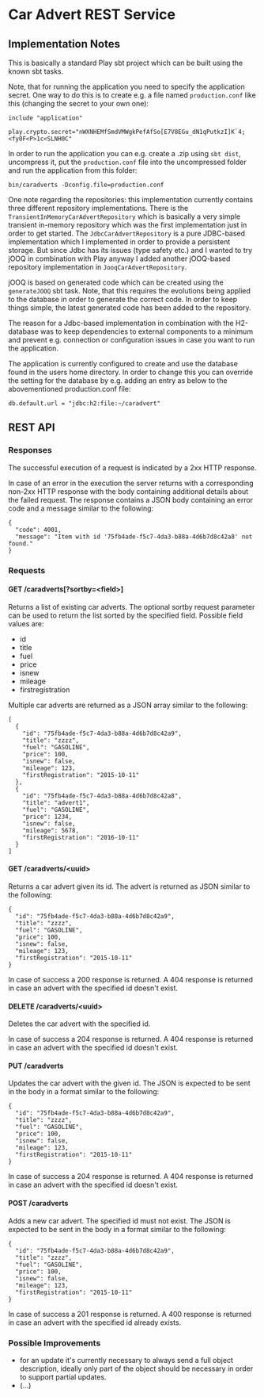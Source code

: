 # Car Advert REST Service

## Implementation Notes

This is basically a standard Play sbt project which can be built using the known sbt tasks.

Note, that for running the application you need to specify the application secret. 
One way to do this is to create e.g. a file named `production.conf` like this 
(changing the secret to your own one):

    include "application"
    
    play.crypto.secret="nWXNHEMfSmdVMWgkPefAfSo[E7V8EGu_dN1qPutkzI]K`4;<fy0F<P>1c<SLNH0C"

In order to run the application you can e.g. create a .zip using `sbt dist`, uncompress it, 
put the `production.conf` file into the uncompressed folder and run the application from
this folder:

    bin/caradverts -Dconfig.file=production.conf
    
One note regarding the repositories: this implementation currently contains 
three different repository implementations. There is the `TransientInMemoryCarAdvertRepository`
which is basically a very simple transient in-memory repository which was the first 
implementation just in order to get started.
The `JdbcCarAdvertRepository` is a pure JDBC-based implementation which I implemented in
order to provide a persistent storage. But since Jdbc has its issues (type safety etc.) and 
I wanted to try jOOQ in combination with Play anyway I added another jOOQ-based repository
implementation in `JooqCarAdvertRepository`.

jOOQ is based on generated code which can be created using the `generateJOOQ` sbt task. 
Note, that this requires the evolutions being applied to the database in order to generate
the correct code. In order to keep things simple, the latest generated code has been added
 to the repository.

The reason for a Jdbc-based implementation in combination with the H2-database was to keep 
dependencies to external components to a minimum and prevent e.g. connection or configuration 
issues in case you want to run the application.

The application is currently configured to create and use the database found in the users 
home directory. In order to change this you can override the setting for the database by 
e.g. adding an entry as below to the abovementioned production.conf file:

    db.default.url = "jdbc:h2:file:~/caradvert"

## REST API

### Responses

The successful execution of a request is indicated by a 2xx HTTP response.

In case of an error in the execution the server returns with a corresponding non-2xx HTTP response 
with the body containing additional details about the failed request. The response contains a 
JSON body containing an error code and a message similar to the following:

    {
      "code": 4001,
      "message": "Item with id '75fb4ade-f5c7-4da3-b88a-4d6b7d8c42a8' not found."
    }

### Requests

#### GET /caradverts[?sortby=\<field\>]

Returns a list of existing car adverts. The optional sortby request parameter 
can be used to return the list sorted by the specified field. Possible field values are:
* id
* title
* fuel
* price
* isnew
* mileage
* firstregistration

Multiple car adverts are returned as a JSON array similar to the following:

    [
      {
        "id": "75fb4ade-f5c7-4da3-b88a-4d6b7d8c42a9",
        "title": "zzzz",
        "fuel": "GASOLINE",
        "price": 100,
        "isnew": false,
        "mileage": 123,
        "firstRegistration": "2015-10-11"
      },
      {
        "id": "75fb4ade-f5c7-4da3-b88a-4d6b7d8c42a8",
        "title": "advert1",
        "fuel": "GASOLINE",
        "price": 1234,
        "isnew": false,
        "mileage": 5678,
        "firstRegistration": "2016-10-11"
      }
    ]

#### GET /caradverts/\<uuid\>

Returns a car advert given its id. The advert is returned as JSON similar to the following:

    {
      "id": "75fb4ade-f5c7-4da3-b88a-4d6b7d8c42a9",
      "title": "zzzz",
      "fuel": "GASOLINE",
      "price": 100,
      "isnew": false,
      "mileage": 123,
      "firstRegistration": "2015-10-11"
    }
        
In case of success a 200 response is returned.
A 404 response is returned in case an advert with the specified id doesn't exist.
    
#### DELETE /caradverts/\<uuid\>

Deletes the car advert with the specified id.
 
In case of success a 204 response is returned.
A 404 response is returned in case an advert with the specified id doesn't exist.


#### PUT /caradverts

Updates the car advert with the given id. The JSON is expected to be sent in the body in a format similar to the following:
 
    {
      "id": "75fb4ade-f5c7-4da3-b88a-4d6b7d8c42a9",
      "title": "zzzz",
      "fuel": "GASOLINE",
      "price": 100,
      "isnew": false,
      "mileage": 123,
      "firstRegistration": "2015-10-11"
    }

In case of success a 204 response is returned.
A 404 response is returned in case an advert with the specified id doesn't exist.

#### POST /caradverts

Adds a new car advert. The specified id must not exist.
The JSON is expected to be sent in the body in a format similar to the following:
 
    {
      "id": "75fb4ade-f5c7-4da3-b88a-4d6b7d8c42a9",
      "title": "zzzz",
      "fuel": "GASOLINE",
      "price": 100,
      "isnew": false,
      "mileage": 123,
      "firstRegistration": "2015-10-11"
    }

In case of success a 201 response is returned.
A 400 response is returned in case an advert with the specified id already exists.

### Possible Improvements

* for an update it's currently necessary to always send a full object description, 
ideally only part of the object should be necessary in order to support partial updates.
* (...)
